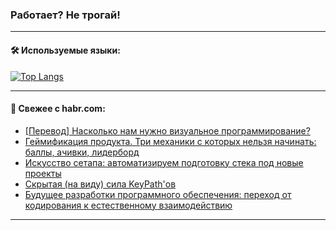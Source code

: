 ### Работает? Не трогай!

---
<!--
#### 🛠️ Technical stack:

![Java](https://img.shields.io/badge/Java-informational?logo=Oracle&style=flat&logoColor=white&color=FF4500)
![Kotlin](https://img.shields.io/badge/Kotlin-informational?logo=Kotlin&style=flat&logoColor=white&color=774D97)
![TS](https://img.shields.io/badge/TypeScript-informational?logo=typeScript&style=flat&logoColor=black&color=017acc)
![Python](https://img.shields.io/badge/Python-informational?logo=Python&style=flat&logoColor=black&color=ffdd54) <br>
![Spring](https://img.shields.io/badge/Spring-informational?logo=Spring&style=flat&logoColor=white&color=6DB33F) 
![SpringBoot](https://img.shields.io/badge/SpringBoot-informational?logo=SpringBoot&style=flat&logoColor=white&color=6DB33F)
![Nest](https://img.shields.io/badge/NestJS-informational?logo=NestJS&style=flat&logoColor=white&color=E0234E) 
![NodeJS](https://img.shields.io/badge/NodeJS-informational?logo=node.js&style=flat&logoColor=white&color=70A760)<br>
![PostgreSQL](https://img.shields.io/badge/PostgreSQL-informational?logo=PostgreSQL&style=flat&logoColor=white&color=DAA520)
![MongoDB](https://img.shields.io/badge/MongoDB-informational?logo=MongoDB&style=flat&logoColor=white&color=870000)
![Apache](https://img.shields.io/badge/Apache-informational?logo=apache&style=flat&logoColor=white&color=f74e28)

___ 
-->

#### 🛠️ Используемые языки:

[![Top Langs](https://github-readme-stats-u2qms2cxw-advtsettinggmailcoms-projects.vercel.app/api/top-langs/?username=zloylis&langs_count=10&hide_title=true&title_color=e6edf3&size_weight=0.5&count_weight=0.5&layout=compact&hide_progress=true&hide_border=true&theme=dracula)](https://github.com/zloylis)

<!---


####  :octocat:&nbsp;&nbsp; Статистика:

![GitHub stats](https://github-readme-stats-u2qms2cxw-advtsettinggmailcoms-projects.vercel.app/api?username=zloylis&show_icons=true&hide_border=true&theme=dracula&title_color=e6edf3&include_all_commits=true&count_private=true&hide_rank=false&hide_title=true&rank_icon=github)
-->
---

#### 💬 Свежее с habr.com:

<!-- BLOG-POST-LIST:START -->
- [[Перевод] Насколько нам нужно визуальное программирование?](https://habr.com/ru/companies/ruvds/articles/829252/?utm_source=habrahabr&utm_medium=rss&utm_campaign=829252)
- [Геймификация продукта. Три механики с которых нельзя начинать: баллы, ачивки, лидерборд](https://habr.com/ru/articles/829474/?utm_source=habrahabr&utm_medium=rss&utm_campaign=829474)
- [Искусство сетапа: автоматизируем подготовку стека под новые проекты](https://habr.com/ru/companies/kts/articles/829460/?utm_source=habrahabr&utm_medium=rss&utm_campaign=829460)
- [Скрытая &lpar;на виду&rpar; сила KeyPath&#39;ов](https://habr.com/ru/companies/raiffeisenbank/articles/828896/?utm_source=habrahabr&utm_medium=rss&utm_campaign=828896)
- [Будущее разработки программного обеспечения: переход от кодирования к естественному взаимодействию](https://habr.com/ru/articles/829450/?utm_source=habrahabr&utm_medium=rss&utm_campaign=829450)
<!-- BLOG-POST-LIST:END -->

---

